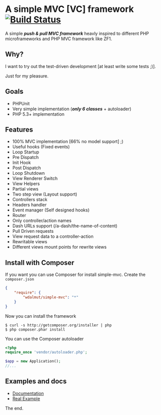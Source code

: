 # A simple MVC [VC] framework [![Build Status](https://secure.travis-ci.org/wdalmut/simple-mvc.png)](http://travis-ci.org/wdalmut/simple-mvc?branch=master)

A simple ***push & pull MVC framework*** heavly inspired to different PHP microframeworks and
PHP MVC framework like ZF1.

## Why?

I want to try out the test-driven development [at least write some tests ;)].

Just for my pleasure.

## Goals

 * PHPUnit
 * Very simple implementation (***only 6 classes*** + autoloader)
 * PHP 5.3+ implementation
 
## Features

 * 100% MVC implementation [66% no model support] ;)
 * Useful hooks (Fixed events)
  * Loop Startup
  * Pre Dispatch
  * Init Hook
  * Post Dispatch
  * Loop Shutdown
 * View Renderer Switch
 * View Helpers
 * Partial views
 * Two step view (Layout support)
 * Controllers stack
 * Headers handler
 * Event manager (Self designed hooks)
 * Router
  * Only controller/action names
  * Dash URLs support (/a-dash/the-name-of-content)
 * Pull Driven requests
  * View request data to a controller-action
 * Rewritable views
  * Different views mount points for rewrite views
  
## Install with Composer

If you want you can use Composer for install simple-mvc.
Create the `composer.json`

```json
{
    "require": {
        "wdalmut/simple-mvc": "*"
    }
}
```

Now you can install the framework

```shell
$ curl -s http://getcomposer.org/installer | php
$ php composer.phar install
```

You can use the Composer autoloader

```php
<?php
require_once 'vendor/autoloader.php';

$app = new Application();
//...
```

## Examples and docs

 * [Documentation](simple-mvc/tree/master/documentation)
 * [Real Example](simple-mvc/tree/master/example)
 
The end.